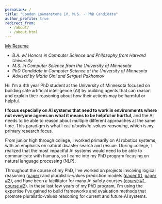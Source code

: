 ```yaml
---
permalink: /
title: "London Lowmanstone IV, M.S. - PhD Candidate"
author_profile: true
redirect_from: 
  - /about/
  - /about.html
---
```


[My Resume](http://london-lowmanstone.github.io/files/resume.pdf)

* *B.A. w/ Honors in Computer Science and Philosophy from Harvard University*
* *M.S. in Computer Science from the University of Minnesota*
* *PhD Candidate in Computer Science at the University of Minnesota*
* *Advised by Maria Gini and Serguei Pakhomov*

Hi! I'm a 4th year PhD student at the University of Minnesota focused on building safe artificial intelligence (AI) by building agents that can reason and explain their reasoning about how their actions may be harmful or helpful.

**I focus especially on AI systems that need to work in environments where not everyone agrees on what it means to be helpful or hurtful**, and the AI needs to be able to reason about multiple different approaches at the same time. This paradigm is what I call *pluralistic-values reasoning*, which is my primary research focus.

From junior high through college, I worked primarily on AI robotics systems, with an emphasis on natural disaster search and rescue. During college, I realized that the most impactful AI systems would need to be able to communicate with humans, so I came into my PhD program focusing on natural language processing (NLP).

Throughout the course of my PhD, I've worked on projects involving logical reasoning ([paper](https://drive.google.com/file/d/1sw1t-m6zmm3rqeTsPtN7rvimkfHcK2bl/view?usp=sharing)) and pluralistic-values prediction models ([paper #1](https://arxiv.org/abs/2305.15070), [paper #2](https://drive.google.com/file/d/1zvHU-VP1Hkg3bJgywEmcjMoSXRLJz_IS/view?usp=sharing)), and have been a facilitator for many AI safety courses ([course #1](https://aisafetyfundamentals.com/), [course #2](https://www.mlsafety.org/events/intro-to-ml-safety)). In these last few years of my PhD program, I'm using the expertise I've gained to build frameworks and evaluation methods that promote pluralistic-values reasoning for current and future AI systems.